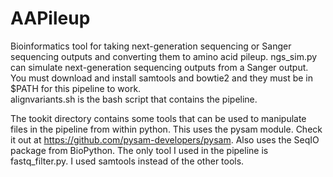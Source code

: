 # AAPileup

Bioinformatics tool for taking next-generation sequencing or Sanger sequencing outputs and converting them to amino acid pileup.
ngs_sim.py can simulate next-generation sequencing outputs from a Sanger output.
You must download and install samtools and bowtie2 and they must be in $PATH for this pipeline to work.  
alignvariants.sh is the bash script that contains the pipeline.

The tookit directory contains some tools that can be used to manipulate files in the pipeline from within python.
This uses the pysam module.  Check it out at https://github.com/pysam-developers/pysam.
Also uses the SeqIO package from BioPython.
The only tool I used in the pipeline is fastq_filter.py.  I used samtools instead of the other tools.
